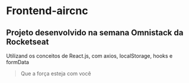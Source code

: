 # Frontend-aircnc

## Projeto desenvolvido na semana Omnistack da Rocketseat

Utilizand os conceitos de React.js, com axios, localStorage, hooks e formData

> Que a força esteja com você
